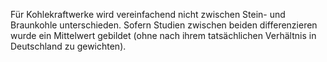 Für Kohlekraftwerke wird vereinfachend nicht zwischen Stein- und Braunkohle unterschieden. Sofern Studien zwischen beiden differenzieren wurde ein Mittelwert gebildet (ohne nach ihrem tatsächlichen Verhältnis in Deutschland zu gewichten).
